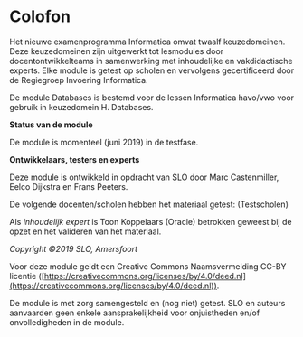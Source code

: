 # Colofon

Het nieuwe examenprogramma Informatica omvat twaalf keuzedomeinen. Deze keuzedomeinen zijn uitgewerkt tot lesmodules door docentontwikkelteams in samenwerking met inhoudelijke en vakdidactische experts. Elke module is getest op scholen en vervolgens gecertificeerd door de Regiegroep Invoering Informatica.

De module Databases is bestemd voor de lessen Informatica havo/vwo voor gebruik in keuzedomein H. Databases.

**Status van de module**

De module is momenteel (juni 2019) in de testfase.

**Ontwikkelaars, testers en experts**

Deze module is ontwikkeld in opdracht van SLO door  Marc Castenmiller, Eelco Dijkstra en Frans Peeters.

De volgende docenten/scholen hebben het materiaal getest: (Testscholen)

Als *inhoudelijk expert* is Toon Koppelaars (Oracle) betrokken geweest bij de opzet en het valideren van het materiaal.

<Vakdidactische expert>

*Copyright ©2019 SLO, Amersfoort*

Voor deze module geldt een Creative Commons Naamsvermelding CC-BY licentie ([https://creativecommons.org/licenses/by/4.0/deed.nl](https://creativecommons.org/licenses/by/4.0/deed.nl)).

De module is met zorg samengesteld en (nog niet) getest. SLO en auteurs aanvaarden geen enkele aansprakelijkheid voor onjuistheden en/of onvolledigheden in de module.
